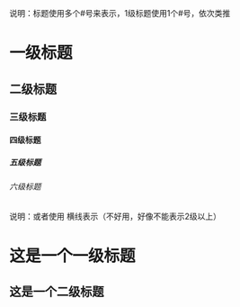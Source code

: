 
说明：标题使用多个#号来表示，1级标题使用1个#号，依次类推

# 一级标题
## 二级标题
### 三级标题
#### 四级标题
##### 五级标题
###### 六级标题

说明：或者使用 横线表示（不好用，好像不能表示2级以上） 

这是一个一级标题
============================

这是一个二级标题
--------------------------------------------------